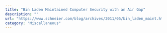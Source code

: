 ```yaml
---
title: "Bin Laden Maintained Computer Security with an Air Gap"
description: ""
url: "https://www.schneier.com/blog/archives/2011/05/bin_laden_maint.html"
category: "Miscellaneous"
---
```

